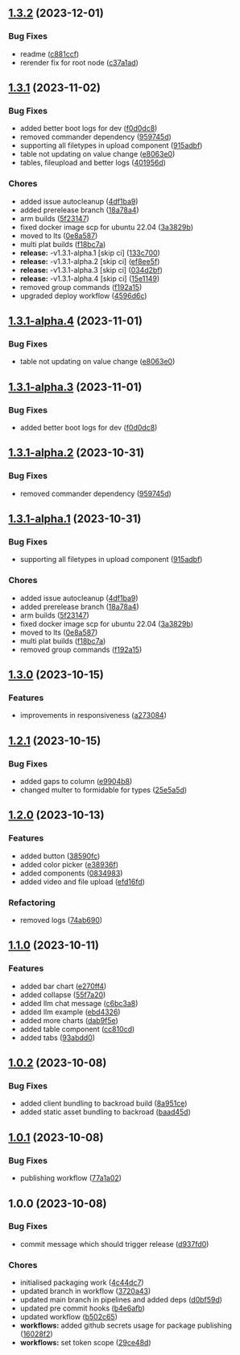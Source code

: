 ## [1.3.2](https://github.com/sudomakes/backroad/compare/v1.3.1...v1.3.2) (2023-12-01)


### Bug Fixes

* readme ([c881ccf](https://github.com/sudomakes/backroad/commit/c881ccffbc30a0c768f0d26cbe8b611f8a6eae41))
* rerender fix for root node ([c37a1ad](https://github.com/sudomakes/backroad/commit/c37a1adc6444fdcba6f8b4eababcd1b66e161ea2))

## [1.3.1](https://github.com/sudomakes/backroad/compare/v1.3.0...v1.3.1) (2023-11-02)


### Bug Fixes

* added better boot logs for dev ([f0d0dc8](https://github.com/sudomakes/backroad/commit/f0d0dc88bdb075582396d6c284cd4c822bb59efa))
* removed commander dependency ([959745d](https://github.com/sudomakes/backroad/commit/959745d70c1469c809d380e0b16e6303565a6323))
* supporting all filetypes in upload component ([915adbf](https://github.com/sudomakes/backroad/commit/915adbf05858c703f5b79bb6d238510a3cc747a4))
* table not updating on value change ([e8063e0](https://github.com/sudomakes/backroad/commit/e8063e0ab8bd712a5e9830913226e7f9138d316a))
* tables, fileupload and better logs ([401956d](https://github.com/sudomakes/backroad/commit/401956d555077145f32004fc7c214a52a0ffd860))


### Chores

* added issue autocleanup ([4df1ba9](https://github.com/sudomakes/backroad/commit/4df1ba9bfeb62ed5c9039e7a6efce6f9d81070ad))
* added prerelease branch ([18a78a4](https://github.com/sudomakes/backroad/commit/18a78a4ba1f38e6579010ce7124ba6a9915df8e8))
* arm builds ([5f23147](https://github.com/sudomakes/backroad/commit/5f23147ac8c6195a28de8027a30aa82932cffcef))
* fixed docker image scp for ubuntu 22.04 ([3a3829b](https://github.com/sudomakes/backroad/commit/3a3829b12716522d5d726eeb415fc209d6b785f6))
* moved to lts ([0e8a587](https://github.com/sudomakes/backroad/commit/0e8a58770f51752a69a48d4a64ecd63e3cb45e85))
* multi plat builds ([f18bc7a](https://github.com/sudomakes/backroad/commit/f18bc7a52e0abba4e1016e8f2d684a56c0481f1b))
* **release:** -v1.3.1-alpha.1 [skip ci] ([133c700](https://github.com/sudomakes/backroad/commit/133c700f68e21b9c35f10e7c9c8b50fe88adfd08))
* **release:** -v1.3.1-alpha.2 [skip ci] ([ef8ee5f](https://github.com/sudomakes/backroad/commit/ef8ee5f1f00a368fe09c226351ca2a04b9c99a1b))
* **release:** -v1.3.1-alpha.3 [skip ci] ([034d2bf](https://github.com/sudomakes/backroad/commit/034d2bf68255cb2c41694c637136e6e1f5be7d5c))
* **release:** -v1.3.1-alpha.4 [skip ci] ([15e1149](https://github.com/sudomakes/backroad/commit/15e1149ce7332f7780c7ed6807c69539ad279244))
* removed group commands ([f192a15](https://github.com/sudomakes/backroad/commit/f192a15d7409ecd1a3464eb9ae4e574ca507a8e7))
* upgraded deploy workflow ([4596d6c](https://github.com/sudomakes/backroad/commit/4596d6c3d8b58552c5f290e83d6a8fc9c5726036))

## [1.3.1-alpha.4](https://github.com/sudomakes/backroad/compare/v1.3.1-alpha.3...v1.3.1-alpha.4) (2023-11-01)


### Bug Fixes

* table not updating on value change ([e8063e0](https://github.com/sudomakes/backroad/commit/e8063e0ab8bd712a5e9830913226e7f9138d316a))

## [1.3.1-alpha.3](https://github.com/sudomakes/backroad/compare/v1.3.1-alpha.2...v1.3.1-alpha.3) (2023-11-01)


### Bug Fixes

* added better boot logs for dev ([f0d0dc8](https://github.com/sudomakes/backroad/commit/f0d0dc88bdb075582396d6c284cd4c822bb59efa))

## [1.3.1-alpha.2](https://github.com/sudomakes/backroad/compare/v1.3.1-alpha.1...v1.3.1-alpha.2) (2023-10-31)


### Bug Fixes

* removed commander dependency ([959745d](https://github.com/sudomakes/backroad/commit/959745d70c1469c809d380e0b16e6303565a6323))

## [1.3.1-alpha.1](https://github.com/sudomakes/backroad/compare/v1.3.0...v1.3.1-alpha.1) (2023-10-31)


### Bug Fixes

* supporting all filetypes in upload component ([915adbf](https://github.com/sudomakes/backroad/commit/915adbf05858c703f5b79bb6d238510a3cc747a4))


### Chores

* added issue autocleanup ([4df1ba9](https://github.com/sudomakes/backroad/commit/4df1ba9bfeb62ed5c9039e7a6efce6f9d81070ad))
* added prerelease branch ([18a78a4](https://github.com/sudomakes/backroad/commit/18a78a4ba1f38e6579010ce7124ba6a9915df8e8))
* arm builds ([5f23147](https://github.com/sudomakes/backroad/commit/5f23147ac8c6195a28de8027a30aa82932cffcef))
* fixed docker image scp for ubuntu 22.04 ([3a3829b](https://github.com/sudomakes/backroad/commit/3a3829b12716522d5d726eeb415fc209d6b785f6))
* moved to lts ([0e8a587](https://github.com/sudomakes/backroad/commit/0e8a58770f51752a69a48d4a64ecd63e3cb45e85))
* multi plat builds ([f18bc7a](https://github.com/sudomakes/backroad/commit/f18bc7a52e0abba4e1016e8f2d684a56c0481f1b))
* removed group commands ([f192a15](https://github.com/sudomakes/backroad/commit/f192a15d7409ecd1a3464eb9ae4e574ca507a8e7))

## [1.3.0](https://github.com/sudomakes/backroad/compare/v1.2.1...v1.3.0) (2023-10-15)


### Features

* improvements in responsiveness ([a273084](https://github.com/sudomakes/backroad/commit/a273084e8178ac2671f2a6d62736992671e22d27))

## [1.2.1](https://github.com/sudomakes/backroad/compare/v1.2.0...v1.2.1) (2023-10-15)


### Bug Fixes

* added gaps to column ([e9904b8](https://github.com/sudomakes/backroad/commit/e9904b8b6ee0aa324747f0753a52902817d733d7))
* changed multer to formidable for types ([25e5a5d](https://github.com/sudomakes/backroad/commit/25e5a5dbc27bcb940c676f48a378106f5475d1ca))

## [1.2.0](https://github.com/sudomakes/backroad/compare/v1.1.0...v1.2.0) (2023-10-13)


### Features

* added button ([38590fc](https://github.com/sudomakes/backroad/commit/38590fc399178c756d9e4451ec7bc2e9adfae23f))
* added color picker ([e38936f](https://github.com/sudomakes/backroad/commit/e38936f8e5ac54546a8f912152f56b83c9d56396))
* added components ([0834983](https://github.com/sudomakes/backroad/commit/0834983d2fd35bc644a73b1383b2becb5ee6c811))
* added video and file upload ([efd16fd](https://github.com/sudomakes/backroad/commit/efd16fdc3ab47c48df289eb019583cabb2d1737f))


### Refactoring

* removed logs ([74ab690](https://github.com/sudomakes/backroad/commit/74ab6905331fdffc2c232738e66a5f717cfb74d3))

## [1.1.0](https://github.com/sudomakes/backroad/compare/v1.0.2...v1.1.0) (2023-10-11)


### Features

* added bar chart ([e270ff4](https://github.com/sudomakes/backroad/commit/e270ff4073c54372967d65702d02f04dd70de04c))
* added collapse ([55f7a20](https://github.com/sudomakes/backroad/commit/55f7a20397ccdaf50403b52490e79d7d01e90a3b))
* added llm chat message ([c6bc3a8](https://github.com/sudomakes/backroad/commit/c6bc3a83d86654fd2bea042abbd2c3cb91761b28))
* added llm example ([ebd4326](https://github.com/sudomakes/backroad/commit/ebd4326988f6e7c78055e2ef62957d744f95849d))
* added more charts ([dab9f5e](https://github.com/sudomakes/backroad/commit/dab9f5e88ff7b0c244591b38963d565c339e42c0))
* added table component ([cc810cd](https://github.com/sudomakes/backroad/commit/cc810cde2abf6af6389ddbb0b4ebca0d2d858504))
* added tabs ([93abdd0](https://github.com/sudomakes/backroad/commit/93abdd0cdd96b0d571a6a5741ed12daf6c99f1f9))

## [1.0.2](https://github.com/sudomakes/backroad/compare/v1.0.1...v1.0.2) (2023-10-08)


### Bug Fixes

* added client bundling to backroad build ([8a951ce](https://github.com/sudomakes/backroad/commit/8a951ce9a3126f6e0f154e8ad062fe7b3ec85f08))
* added static asset bundling to backroad ([baad45d](https://github.com/sudomakes/backroad/commit/baad45d1ef12374fea213bd21e2bceaae6355787))

## [1.0.1](https://github.com/sudomakes/backroad/compare/v1.0.0...v1.0.1) (2023-10-08)


### Bug Fixes

* publishing workflow ([77a1a02](https://github.com/sudomakes/backroad/commit/77a1a02d3e1fbf7a86358d3d531c5e8952564616))

## 1.0.0 (2023-10-08)


### Bug Fixes

* commit message which should trigger release ([d937fd0](https://github.com/sudomakes/backroad/commit/d937fd0b37d13b471b29924a5fb3f3686506d7a6))


### Chores

* initialised packaging work ([4c44dc7](https://github.com/sudomakes/backroad/commit/4c44dc743c8c3fcfe29f352897ed037741e60926))
* updated branch in workflow ([3720a43](https://github.com/sudomakes/backroad/commit/3720a434789dace1c2b44aec157ce284744254d2))
* updated main branch in pipelines and added deps ([d0bf59d](https://github.com/sudomakes/backroad/commit/d0bf59da23748ff55457072335578608e47b018f))
* updated pre commit hooks ([b4e6afb](https://github.com/sudomakes/backroad/commit/b4e6afb2c3b5e664867db9c7252c3beeb14db49e))
* updated workflow ([b502c65](https://github.com/sudomakes/backroad/commit/b502c65a439db717ccf93a37c50d6523aa9f3ef3))
* **workflows:** added github secrets usage for package publishing ([16028f2](https://github.com/sudomakes/backroad/commit/16028f2a1ece6152858afbf38e3a8294f8939d33))
* **workflows:** set token scope ([29ce48d](https://github.com/sudomakes/backroad/commit/29ce48d00e2e7a2680aa35a74e5dc11d5a4113fa))
